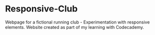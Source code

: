 # Responsive-Club
Webpage for a fictional running club - Experimentation with responsive elements. 
Website created as part of my learning with Codecademy.
